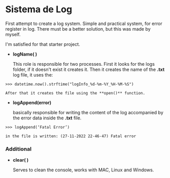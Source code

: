 # Sistema de Log
 First attempt to create a log system. Simple and practical system, for error register in log. There must be a better solution, but this was made by myself.

 I'm satisfied for that starter project.

 - **logName( )**

    This role is responsible for two processes. First it looks for the logs folder, if it doesn't exist it creates it. Then it creates the name of the **.txt** log file, it uses the:
```
>>> datetime.now().strftime("logInfo_%d-%m-%Y_%H-%M-%S")
```
    
    After that it creates the file using the **open()** function.

 - **logAppend(error)**

    basically responsible for writing the content of the log accompanied by the error data inside the **.txt** file.
```
>>> logAppend(‘Fatal Error’)

in the file is written: (27-11-2022 22-46-47) Fatal error
```
 ### Additional

- **clear( )**

    Serves to clean the console, works with MAC, Linux and Windows.